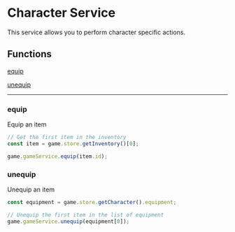 # Character Service

This service allows you to perform character specific actions.

## Functions

[equip](#equip)

[unequip](#unequip)

---

### equip

Equip an item

```javascript
// Get the first item in the inventory
const item = game.store.getInventory()[0];

game.gameService.equip(item.id);
```

### unequip

Unequip an item

```javascript
const equipment = game.store.getCharacter().equipment;

// Unequip the first item in the list of equipment
game.gameService.unequip(equipment[0]);
```

